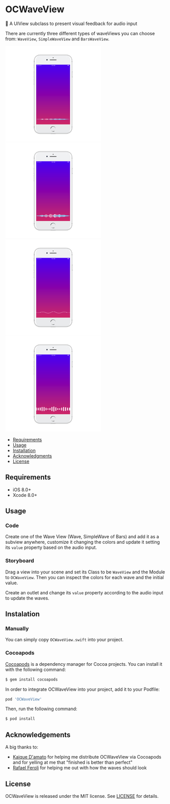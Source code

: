 # OCWaveView
🌊 A UIView subclass to present visual feedback for audio input

There are currently three different types of waveViews you can choose from: `WaveView`, `SimpleWaveView` and `BarsWaveView`.

<img src=https://github.com/emannuelOC/OCWaveView/blob/master/images/siri_wave_quiet.png width="300"> <img src=https://github.com/emannuelOC/OCWaveView/blob/master/images/siri_wave.png width="300"> <img src=https://github.com/emannuelOC/OCWaveView/blob/master/images/simple_wave.png width="300"> <img src=https://github.com/emannuelOC/OCWaveView/blob/master/images/bars_wave.png width="300">

- [Requirements](#requirements)
- [Usage](#usage)
- [Installation](#installation)
- [Acknowledgments](acknowledgments)
- [License](#license)

## Requirements

* iOS 8.0+
* Xcode 8.0+

## Usage

### Code

Create one of the Wave View (Wave, SimpleWave of Bars) and add it as a subview anywhere, customize it changing the colors and update it setting its `value` property based on the audio input.

### Storyboard

Drag a view into your scene and set its Class to be `WaveView` and the Module to `OCWaveView`. Then you can inspect the colors for each wave and the initial value.

Create an outlet and change its `value` property according to the audio input to update the waves.


## Instalation

### Manually

You can simply copy `OCWaveView.swift` into your project.

### Cocoapods

[Cocoapods](https://cocoapods.org) is a dependency manager for Cocoa projects. You can install it with the following command:

```bash
$ gem install cocoapods
```

In order to integrate OCWaveView into your project, add it to your Podfile:

```ruby
pod 'OCWaveView'
```

Then, run the following command:

```bash
$ pod install
```

## Acknowledgements

A big thanks to:

* [Kaique D'amato](https://github.com/KaiqueDamato/) for helping me distribute OCWaveView via Cocoapods and for yelling at me that "finished is better than perfect" 
* [Rafael Feroli](https://twitter.com/rafaelferoli) for helping me out with how the waves should look

## License

OCWaveView is released under the MIT license. See [LICENSE](https://github.com/emannuelOC/OCWaveView/blob/master/LICENSE) for details.

